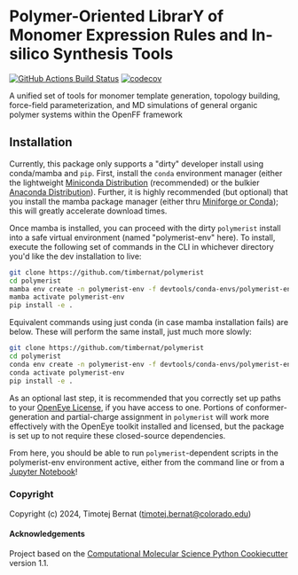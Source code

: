 Polymer-Oriented LibrarY of Monomer Expression Rules and In-silico Synthesis Tools
==============================
[//]: # (Badges)
[![GitHub Actions Build Status](https://github.com/timbernat/polymerist/workflows/CI/badge.svg)](https://github.com/timbernat/polymerist/actions?query=workflow%3ACI)
[![codecov](https://codecov.io/gh/timbernat/polymerist/main/graph/badge.svg)](https://codecov.io/gh/timbernat/polymerist/branch/main)

A unified set of tools for monomer template generation, topology building, force-field parameterization, and MD simulations of general organic polymer systems within the OpenFF framework


## Installation

Currently, this package only supports a "dirty" developer install using conda/mamba and `pip`.
First, install the `conda` environment manager (either the lightweight [Miniconda Distribution](https://docs.anaconda.com/free/miniconda/miniconda-install/) (recommended) or the bulkier [Anaconda Distribution](https://www.anaconda.com/download)).
Further, it is highly recommended (but optional) that you install the mamba package manager (either thru [Miniforge or Conda](https://mamba.readthedocs.io/en/latest/installation/mamba-installation.html)); this will greatly accelerate download times.

Once mamba is installed, you can proceed with the dirty `polymerist` install into a safe virtual environment (named "polymerist-env" here).
To install, execute the following set of commands in the CLI in whichever directory you'd like the dev installation to live:
```sh
git clone https://github.com/timbernat/polymerist
cd polymerist
mamba env create -n polymerist-env -f devtools/conda-envs/polymerist-env.yml
mamba activate polymerist-env
pip install -e .
```
Equivalent commands using just conda (in case mamba installation fails) are below. These will perform the same install, just much more slowly:
```sh
git clone https://github.com/timbernat/polymerist
cd polymerist
conda env create -n polymerist-env -f devtools/conda-envs/polymerist-env.yml
conda activate polymerist-env
pip install -e .
```
As an optional last step, it is recommended that you correctly set up paths to your [OpenEye License](https://docs.eyesopen.com/toolkits/python/quickstart-python/license.html), if you have access to one.
Portions of conformer-generation and partial-charge assignment in `polymerist` will work more effectively with the OpenEye toolkit installed and licensed, but the package is set up to not require these closed-source dependencies.

From here, you should be able to run `polymerist`-dependent scripts in the polymerist-env environment active, either from the command line or from a [Jupyter Notebook](https://jupyter.org/)!


### Copyright

Copyright (c) 2024, Timotej Bernat (timotej.bernat@colorado.edu)


#### Acknowledgements
 
Project based on the 
[Computational Molecular Science Python Cookiecutter](https://github.com/molssi/cookiecutter-cms) version 1.1.
